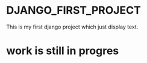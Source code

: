 # DJANGO_FIRST_PROJECT

This is my first django project which just display text.



# work is still in progres
